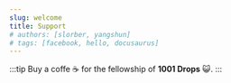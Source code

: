 ```yaml
---
slug: welcome
title: Support
# authors: [slorber, yangshun]
# tags: [facebook, hello, docusaurus]
---
```


:::tip
Buy a coffe :coffee: for the fellowship of **1001 Drops** :smiley_cat:.
:::

<!-- ![Docusaurus Plushie](./docusaurus-plushie-banner.jpeg) -->
